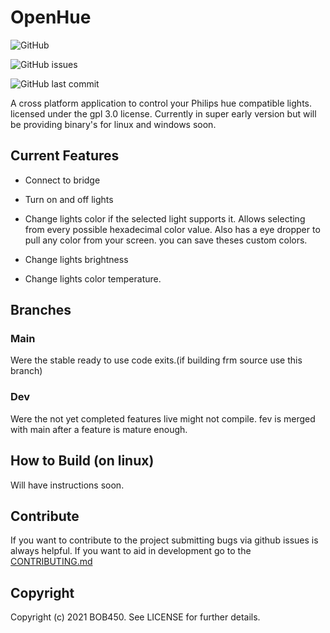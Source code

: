 # OpenHue

<p align="center">

![GitHub](https://img.shields.io/github/license/BOB450/OpenHue?logoColor=blue)

![GitHub issues](https://img.shields.io/github/issues/BOB450/OpenHue)

![GitHub last commit](https://img.shields.io/github/last-commit/BOB450/OpenHue)

</p>

A cross platform application to control your Philips hue compatible lights.
licensed under the gpl 3.0 license. Currently in super early version but will be providing binary's for linux and windows soon.

## Current Features

- Connect to bridge

- Turn on and off lights

- Change lights color if the selected light supports it. Allows selecting from every possible hexadecimal color value. Also has a eye dropper to pull any color from your screen. you can save theses custom colors.

- Change lights brightness

- Change lights color temperature.

## Branches

### Main

Were the stable ready to use code exits.(if building frm source use this branch)

### Dev

Were the not yet completed features live might not compile. fev is merged with main after a feature is mature enough.

## How to Build (on linux)

Will have instructions soon.

## Contribute

If you want to contribute to the project submitting bugs via github issues is always helpful. If you want to aid in development go to the [CONTRIBUTING.md](CONTRIBUTING.md)


## Copyright

Copyright (c) 2021 BOB450. See LICENSE for further details.

